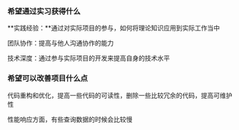 ### **希望通过实习获得什么**

**实践经验：**通过对实际项目的参与，如何将理论知识应用到实际工作当中

团队协作：提高与他人沟通协作的能力

技术深度：通过参与实际项目的开发来提高自身的技术水平

### 希望可以改善项目什么点

代码重构和优化，提高一些代码的可读性，删除一些比较冗余的代码，提高可维护性

性能响应方面，有些查询数据的时候会比较慢

